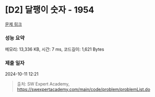 # [D2] 달팽이 숫자 - 1954 

[문제 링크](https://swexpertacademy.com/main/code/problem/problemDetail.do?contestProbId=AV5PobmqAPoDFAUq) 

### 성능 요약

메모리: 13,336 KB, 시간: 7 ms, 코드길이: 1,621 Bytes

### 제출 일자

2024-10-11 12:21



> 출처: SW Expert Academy, https://swexpertacademy.com/main/code/problem/problemList.do